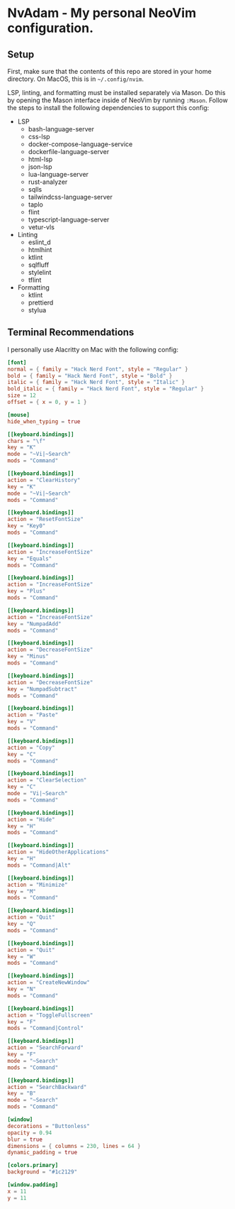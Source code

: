 # NvAdam - My personal NeoVim configuration.

## Setup

First, make sure that the contents of this repo are stored in your home directory. On MacOS, this is in `~/.config/nvim`.

LSP, linting, and formatting must be installed separately via Mason. Do this by opening the Mason interface inside of NeoVim by running `:Mason`. Follow the steps to install the following dependencies to support this config:

- LSP
  - bash-language-server
  - css-lsp
  - docker-compose-language-service
  - dockerfile-language-server
  - html-lsp
  - json-lsp
  - lua-language-server
  - rust-analyzer
  - sqlls
  - tailwindcss-language-server
  - taplo
  - flint
  - typescript-language-server
  - vetur-vls
- Linting
  - eslint_d
  - htmlhint
  - ktlint
  - sqlfluff
  - stylelint
  - tflint
- Formatting
  - ktlint
  - prettierd
  - stylua

## Terminal Recommendations

I personally use Alacritty on Mac with the following config:

```toml
[font]
normal = { family = "Hack Nerd Font", style = "Regular" }
bold = { family = "Hack Nerd Font", style = "Bold" }
italic = { family = "Hack Nerd Font", style = "Italic" }
bold_italic = { family = "Hack Nerd Font", style = "Regular" }
size = 12
offset = { x = 0, y = 1 }

[mouse]
hide_when_typing = true

[[keyboard.bindings]]
chars = "\f"
key = "K"
mode = "~Vi|~Search"
mods = "Command"

[[keyboard.bindings]]
action = "ClearHistory"
key = "K"
mode = "~Vi|~Search"
mods = "Command"

[[keyboard.bindings]]
action = "ResetFontSize"
key = "Key0"
mods = "Command"

[[keyboard.bindings]]
action = "IncreaseFontSize"
key = "Equals"
mods = "Command"

[[keyboard.bindings]]
action = "IncreaseFontSize"
key = "Plus"
mods = "Command"

[[keyboard.bindings]]
action = "IncreaseFontSize"
key = "NumpadAdd"
mods = "Command"

[[keyboard.bindings]]
action = "DecreaseFontSize"
key = "Minus"
mods = "Command"

[[keyboard.bindings]]
action = "DecreaseFontSize"
key = "NumpadSubtract"
mods = "Command"

[[keyboard.bindings]]
action = "Paste"
key = "V"
mods = "Command"

[[keyboard.bindings]]
action = "Copy"
key = "C"
mods = "Command"

[[keyboard.bindings]]
action = "ClearSelection"
key = "C"
mode = "Vi|~Search"
mods = "Command"

[[keyboard.bindings]]
action = "Hide"
key = "H"
mods = "Command"

[[keyboard.bindings]]
action = "HideOtherApplications"
key = "H"
mods = "Command|Alt"

[[keyboard.bindings]]
action = "Minimize"
key = "M"
mods = "Command"

[[keyboard.bindings]]
action = "Quit"
key = "Q"
mods = "Command"

[[keyboard.bindings]]
action = "Quit"
key = "W"
mods = "Command"

[[keyboard.bindings]]
action = "CreateNewWindow"
key = "N"
mods = "Command"

[[keyboard.bindings]]
action = "ToggleFullscreen"
key = "F"
mods = "Command|Control"

[[keyboard.bindings]]
action = "SearchForward"
key = "F"
mode = "~Search"
mods = "Command"

[[keyboard.bindings]]
action = "SearchBackward"
key = "B"
mode = "~Search"
mods = "Command"

[window]
decorations = "Buttonless"
opacity = 0.94
blur = true
dimensions = { columns = 230, lines = 64 }
dynamic_padding = true

[colors.primary]
background = "#1c2129"

[window.padding]
x = 11
y = 11
```
